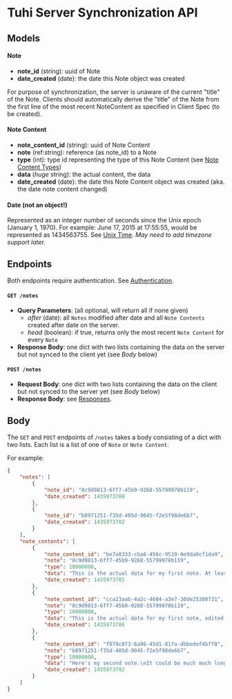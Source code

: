 # Tuhi Server Synchronization API #

## Models
#### Note
* **note_id** (string): uuid of Note
* **date_created** (date): the date this Note object was created

For purpose of synchronization, the server is unaware of the current "title" of the Note. Clients should automatically derive the "title" of the Note from the first line of the most recent NoteContent as specified in Client Spec (to be created).


#### Note Content
* **note_content_id** (string): uuid of Note Content
* **note** (ref:string): reference (as note_id) to a Note
* **type** (int): type id representing the type of this Note Content (see [Note Content Types](https://github.com/icasdri/tuhi/blob/master/note_content_types.md))
* **data** (*huge* string): the actual content, the data
* **date_created** (date): the date this Note Content object was created (aka. the date note content changed)

#### Date (not an object!)
Represented as an integer number of seconds since the Unix epoch (January 1, 1970). For example: June 17, 2015 at 17:55:55, would be represented as 1434563755. See [Unix Time](https://en.wikipedia.org/wiki/Unix_time).
*May need to add timezone support later.*

## Endpoints
Both endpoints require authentication. See [Authentication](https://github.com/icasdri/tuhi/blob/master/authentication.md).

#### `GET /notes`
* **Query Parameters**: (all optional, will return all if none given)
	* *after* (date): all `Notes` modified after date and all `Note Contents` created after date on the server.
	* *head* (boolean): if true, returns only the most recent `Note Content` for every `Note`
* **Response Body**: one dict with two lists containing the data on the server but not synced to the client yet (see *Body* below)


#### `POST /notes`
* **Request Body**: one dict with two lists containing the data on the client but not synced to the server yet (see *Body* below)
* **Response Body**: see [Responses](https://github.com/icasdri/tuhi/blob/master/responses.md).


## Body
The `GET` and `POST` endpoints of `/notes` takes a body consisting of a dict with two lists. Each list is a list of one of `Note` or `Note Content`.

For example:

```json
{
    "notes": [
        {
            "note_id": "8c9d9813-6ff7-45b9-9268-55799978b119",
            "date_created": 1435973780
        },
        {
            "note_id": "b0971251-f35d-405d-9045-f2e5f98de6b7",
            "date_created": 1435973782
        }
    ],
    "note_contents": [
        {
            "note_content_id": "be7a8333-cba6-456c-9519-0e9da0cf1da9",
            "note": "8c9d9813-6ff7-45b9-9268-55799978b119",
            "type": 10000000,
            "data": "This is the actual data for my first note. At least some version of it.\nThis string may become very very long.",
            "date_created": 1435973785
        },
        {
            "note_content_id": "cca23aab-4a2c-4604-a3e7-30de25300731",
            "note": "8c9d9813-6ff7-45b9-9268-55799978b119",
            "type": 10000000,
            "data": "This is the actual data for my first note, edited a liitle. This is another version of it.\nThis string may become very very long.",
            "date_created": 1435973786
        },
        {
            "note_content_id": "f079c073-6a96-45d1-81fa-dbbedef4bff8",
            "note": "b0971251-f35d-405d-9045-f2e5f98de6b7",
            "type": 10000000,
            "data": "Here's my second note.\nIt could be much much longer.",
            "date_created": 1435973792
        }
    ]
}
```
